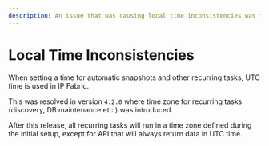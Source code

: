 ```yaml
---
description: An issue that was causing local time inconsistencies was fixed in version 4.2.0.
---
```


# Local Time Inconsistencies

When setting a time for automatic snapshots and other recurring tasks, UTC time
is used in IP Fabric.

This was resolved in version `4.2.0` where time zone for recurring tasks
(discovery, DB maintenance etc.) was introduced.

After this release, all recurring tasks will run in a time zone defined during
the initial setup, except for API that will always return data in UTC time.
